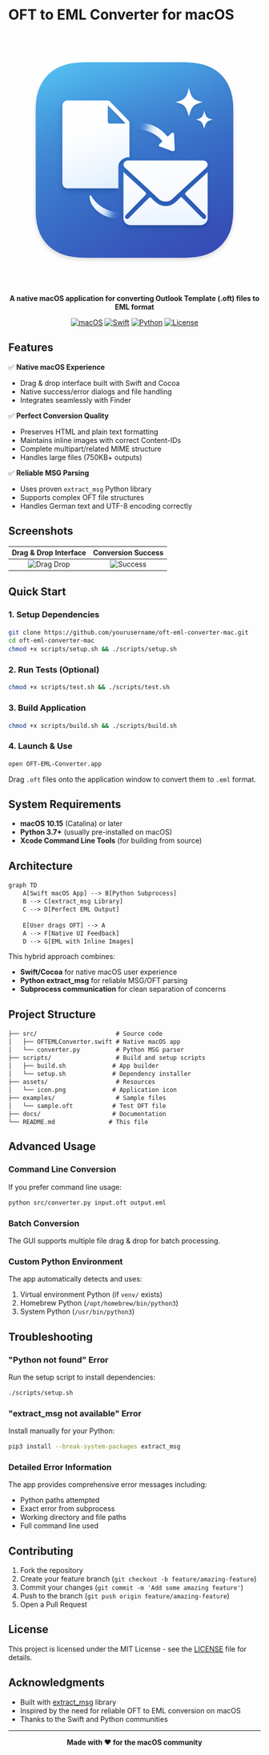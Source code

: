 # OFT to EML Converter for macOS

<div align="center">

![App Icon](assets/icon.png)

**A native macOS application for converting Outlook Template (.oft) files to EML format**

[![macOS](https://img.shields.io/badge/macOS-10.15+-blue.svg)](https://developer.apple.com/macos/)
[![Swift](https://img.shields.io/badge/Swift-5.0+-orange.svg)](https://swift.org/)
[![Python](https://img.shields.io/badge/Python-3.7+-green.svg)](https://www.python.org/)
[![License](https://img.shields.io/badge/License-MIT-yellow.svg)](LICENSE)

</div>

## Features

✅ **Native macOS Experience**
- Drag & drop interface built with Swift and Cocoa
- Native success/error dialogs and file handling
- Integrates seamlessly with Finder

✅ **Perfect Conversion Quality**  
- Preserves HTML and plain text formatting
- Maintains inline images with correct Content-IDs
- Complete multipart/related MIME structure
- Handles large files (750KB+ outputs)

✅ **Reliable MSG Parsing**
- Uses proven `extract_msg` Python library
- Supports complex OFT file structures  
- Handles German text and UTF-8 encoding correctly

## Screenshots

<div align="center">

| Drag & Drop Interface | Conversion Success |
|:---:|:---:|
| ![Drag Drop](docs/drag-drop.png) | ![Success](docs/success.png) |

</div>

## Quick Start

### 1. Setup Dependencies
```bash
git clone https://github.com/yourusername/oft-eml-converter-mac.git
cd oft-eml-converter-mac
chmod +x scripts/setup.sh && ./scripts/setup.sh
```

### 2. Run Tests (Optional)
```bash
chmod +x scripts/test.sh && ./scripts/test.sh
```

### 3. Build Application
```bash
chmod +x scripts/build.sh && ./scripts/build.sh
```

### 4. Launch & Use
```bash
open OFT-EML-Converter.app
```

Drag `.oft` files onto the application window to convert them to `.eml` format.

## System Requirements

- **macOS 10.15** (Catalina) or later
- **Python 3.7+** (usually pre-installed on macOS)
- **Xcode Command Line Tools** (for building from source)

## Architecture

```mermaid
graph TD
    A[Swift macOS App] --> B[Python Subprocess]
    B --> C[extract_msg Library] 
    C --> D[Perfect EML Output]
    
    E[User drags OFT] --> A
    A --> F[Native UI Feedback]
    D --> G[EML with Inline Images]
```

This hybrid approach combines:
- **Swift/Cocoa** for native macOS user experience
- **Python extract_msg** for reliable MSG/OFT parsing
- **Subprocess communication** for clean separation of concerns

## Project Structure

```
├── src/                      # Source code
│   ├── OFTEMLConverter.swift # Native macOS app
│   └── converter.py          # Python MSG parser
├── scripts/                  # Build and setup scripts
│   ├── build.sh             # App builder
│   └── setup.sh             # Dependency installer
├── assets/                   # Resources
│   └── icon.png             # Application icon
├── examples/                 # Sample files
│   └── sample.oft           # Test OFT file
├── docs/                    # Documentation
└── README.md               # This file
```

## Advanced Usage

### Command Line Conversion
If you prefer command line usage:
```bash
python src/converter.py input.oft output.eml
```

### Batch Conversion
The GUI supports multiple file drag & drop for batch processing.

### Custom Python Environment
The app automatically detects and uses:
1. Virtual environment Python (if `venv/` exists)
2. Homebrew Python (`/opt/homebrew/bin/python3`)
3. System Python (`/usr/bin/python3`)

## Troubleshooting

### "Python not found" Error
Run the setup script to install dependencies:
```bash
./scripts/setup.sh
```

### "extract_msg not available" Error
Install manually for your Python:
```bash
pip3 install --break-system-packages extract_msg
```

### Detailed Error Information
The app provides comprehensive error messages including:
- Python paths attempted
- Exact error from subprocess
- Working directory and file paths
- Full command line used

## Contributing

1. Fork the repository
2. Create your feature branch (`git checkout -b feature/amazing-feature`)
3. Commit your changes (`git commit -m 'Add some amazing feature'`)
4. Push to the branch (`git push origin feature/amazing-feature`)
5. Open a Pull Request

## License

This project is licensed under the MIT License - see the [LICENSE](LICENSE) file for details.

## Acknowledgments

- Built with [extract_msg](https://github.com/TeamMsgExtractor/msg-extractor) library
- Inspired by the need for reliable OFT to EML conversion on macOS
- Thanks to the Swift and Python communities

---

<div align="center">

**Made with ❤️ for the macOS community**

</div>